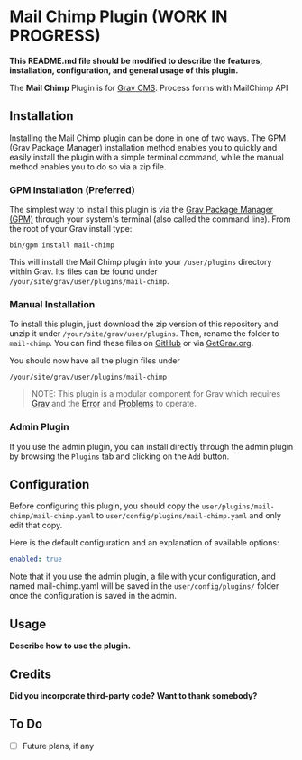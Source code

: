 # Mail Chimp Plugin (WORK IN PROGRESS)

**This README.md file should be modified to describe the features, installation, configuration, and general usage of this plugin.**

The **Mail Chimp** Plugin is for [Grav CMS](http://github.com/getgrav/grav). Process forms with MailChimp API

## Installation

Installing the Mail Chimp plugin can be done in one of two ways. The GPM (Grav Package Manager) installation method enables you to quickly and easily install the plugin with a simple terminal command, while the manual method enables you to do so via a zip file.

### GPM Installation (Preferred)

The simplest way to install this plugin is via the [Grav Package Manager (GPM)](http://learn.getgrav.org/advanced/grav-gpm) through your system's terminal (also called the command line).  From the root of your Grav install type:

    bin/gpm install mail-chimp

This will install the Mail Chimp plugin into your `/user/plugins` directory within Grav. Its files can be found under `/your/site/grav/user/plugins/mail-chimp`.

### Manual Installation

To install this plugin, just download the zip version of this repository and unzip it under `/your/site/grav/user/plugins`. Then, rename the folder to `mail-chimp`. You can find these files on [GitHub](https://github.com/bperry11/grav-plugin-mail-chimp) or via [GetGrav.org](http://getgrav.org/downloads/plugins#extras).

You should now have all the plugin files under

    /your/site/grav/user/plugins/mail-chimp
	
> NOTE: This plugin is a modular component for Grav which requires [Grav](http://github.com/getgrav/grav) and the [Error](https://github.com/getgrav/grav-plugin-error) and [Problems](https://github.com/getgrav/grav-plugin-problems) to operate.

### Admin Plugin

If you use the admin plugin, you can install directly through the admin plugin by browsing the `Plugins` tab and clicking on the `Add` button.

## Configuration

Before configuring this plugin, you should copy the `user/plugins/mail-chimp/mail-chimp.yaml` to `user/config/plugins/mail-chimp.yaml` and only edit that copy.

Here is the default configuration and an explanation of available options:

```yaml
enabled: true
```

Note that if you use the admin plugin, a file with your configuration, and named mail-chimp.yaml will be saved in the `user/config/plugins/` folder once the configuration is saved in the admin.

## Usage

**Describe how to use the plugin.**

## Credits

**Did you incorporate third-party code? Want to thank somebody?**

## To Do

- [ ] Future plans, if any

